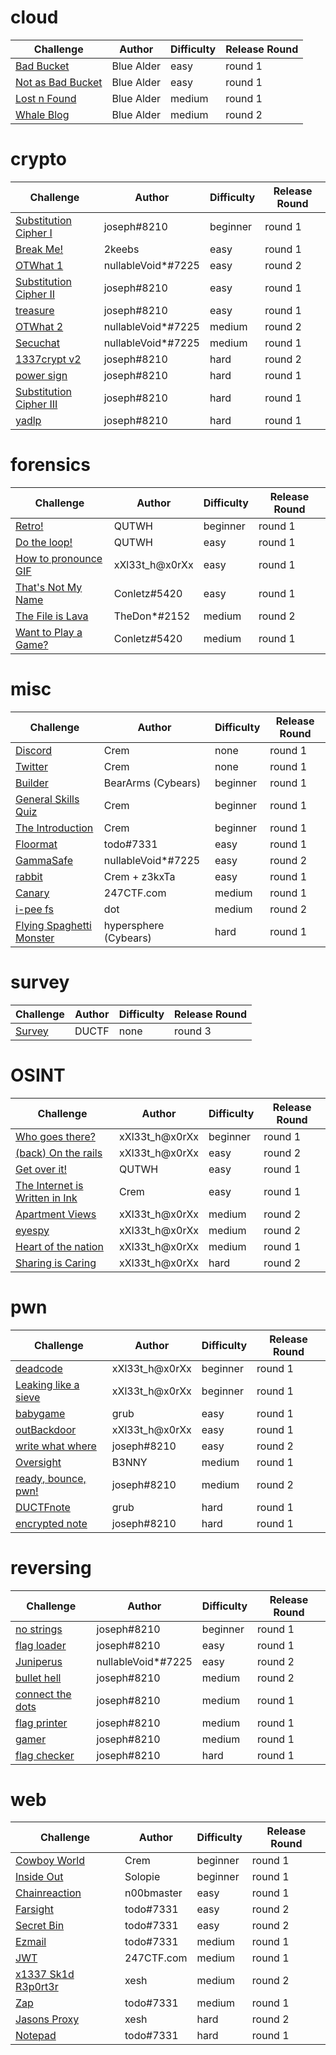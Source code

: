 # cloud
|                  Challenge                  |   Author   | Difficulty | Release Round |
| ------------------------------------------- | ---------- | ---------- | ------------- |
| [Bad Bucket](./cloud/bad-bucket)            | Blue Alder | easy       | round 1       |
| [Not as Bad Bucket](./cloud/notasbadbucket) | Blue Alder | easy       | round 1       |
| [Lost n Found](./cloud/lost-n-found)        | Blue Alder | medium     | round 1       |
| [Whale Blog](./cloud/whale_blog)            | Blue Alder | medium     | round 2       |

# crypto
|                          Challenge                          |       Author       | Difficulty | Release Round |
| ----------------------------------------------------------- | ------------------ | ---------- | ------------- |
| [Substitution Cipher I](./crypto/substitution-cipher-i)     | joseph#8210        | beginner   | round 1       |
| [Break Me!](./crypto/aes-ecb)                               | 2keebs             | easy       | round 1       |
| [OTWhat 1](./crypto/otwhat-1)                               | nullableVoid*#7225 | easy       | round 2       |
| [Substitution Cipher II](./crypto/substitution-cipher-ii)   | joseph#8210        | easy       | round 1       |
| [treasure](./crypto/treasure)                               | joseph#8210        | easy       | round 1       |
| [OTWhat 2](./crypto/otwhat-2)                               | nullableVoid*#7225 | medium     | round 2       |
| [Secuchat](./crypto/secuchat)                               | nullableVoid*#7225 | medium     | round 1       |
| [1337crypt v2](./crypto/1337crypt-v2)                       | joseph#8210        | hard       | round 2       |
| [power sign](./crypto/power-sign)                           | joseph#8210        | hard       | round 1       |
| [Substitution Cipher III](./crypto/substitution-cipher-iii) | joseph#8210        | hard       | round 1       |
| [yadlp](./crypto/yadlp)                                     | joseph#8210        | hard       | round 1       |

# forensics
|                          Challenge                          |     Author     | Difficulty | Release Round |
| ----------------------------------------------------------- | -------------- | ---------- | ------------- |
| [Retro!](./forensics/retro)                                 | QUTWH          | beginner   | round 1       |
| [Do the loop!](./forensics/do_the_loop)                     | QUTWH          | easy       | round 1       |
| [How to pronounce GIF](./forensics/how-to-pronounce-gif)    | xXl33t_h@x0rXx | easy       | round 1       |
| [That's Not My Name](./forensics/Thats_Not_My_Name)         | Conletz#5420   | easy       | round 1       |
| [The File is Lava](./forensics/The_File_Is_Lava)            | TheDon*#2152   | medium     | round 2       |
| [Want to Play a Game?](./forensics/WouldYouLikeToPlayAGame) | Conletz#5420   | medium     | round 1       |

# misc
|                          Challenge                          |        Author         | Difficulty | Release Round |
| ----------------------------------------------------------- | --------------------- | ---------- | ------------- |
| [Discord](./misc/discord)                                   | Crem                  | none       | round 1       |
| [Twitter](./misc/twitter)                                   | Crem                  | none       | round 1       |
| [Builder](./misc/builder)                                   | BearArms (Cybears)    | beginner   | round 1       |
| [General Skills Quiz](./misc/general_skills_quiz)           | Crem                  | beginner   | round 1       |
| [The Introduction](./misc/the_introduction)                 | Crem                  | beginner   | round 1       |
| [Floormat](./misc/floormat)                                 | todo#7331             | easy       | round 1       |
| [GammaSafe](./misc/gammasafe)                               | nullableVoid*#7225    | easy       | round 2       |
| [rabbit](./misc/rabbit)                                     | Crem + z3kxTa         | easy       | round 1       |
| [Canary](./misc/canary)                                     | 247CTF.com            | medium     | round 1       |
| [i-pee fs](./misc/i_pee_fs)                                 | dot                   | medium     | round 2       |
| [Flying Spaghetti Monster](./misc/flying-spaghetti-monster) | hypersphere (Cybears) | hard       | round 1       |

# survey
|        Challenge        | Author | Difficulty | Release Round |
| ----------------------- | ------ | ---------- | ------------- |
| [Survey](./misc/survey) | DUCTF  | none       | round 3       |

# OSINT
|                                Challenge                                 |     Author     | Difficulty | Release Round |
| ------------------------------------------------------------------------ | -------------- | ---------- | ------------- |
| [Who goes there?](./osint/Who-goes-there)                                | xXl33t_h@x0rXx | beginner   | round 1       |
| [(back) On the rails](./osint/(back)-On-the-rails)                       | xXl33t_h@x0rXx | easy       | round 2       |
| [Get over it!](./osint/get-over-it)                                      | QUTWH          | easy       | round 1       |
| [The Internet is Written in Ink](./osint/the_internet_is_written_in_ink) | Crem           | easy       | round 1       |
| [Apartment Views](./osint/Apartment-views)                               | xXl33t_h@x0rXx | medium     | round 2       |
| [eyespy](./osint/eyespy)                                                 | xXl33t_h@x0rXx | medium     | round 2       |
| [Heart of the nation](./osint/Heart-of-the-nation)                       | xXl33t_h@x0rXx | medium     | round 1       |
| [Sharing is Caring](./osint/sharing_is_caring)                           | xXl33t_h@x0rXx | hard       | round 2       |

# pwn
|                     Challenge                      |     Author     | Difficulty | Release Round |
| -------------------------------------------------- | -------------- | ---------- | ------------- |
| [deadcode](./pwn/deadcode)                         | xXl33t_h@x0rXx | beginner   | round 1       |
| [Leaking like a sieve](./pwn/leaking-like-a-sieve) | xXl33t_h@x0rXx | beginner   | round 1       |
| [babygame](./pwn/babygame)                         | grub           | easy       | round 1       |
| [outBackdoor](./pwn/out-backdoor)                  | xXl33t_h@x0rXx | easy       | round 1       |
| [write what where](./pwn/write-what-where)         | joseph#8210    | easy       | round 2       |
| [Oversight](./pwn/oversight)                       | B3NNY          | medium     | round 1       |
| [ready, bounce, pwn!](./pwn/ready-bounce-pwn)      | joseph#8210    | medium     | round 2       |
| [DUCTFnote](./pwn/ductfnote)                       | grub           | hard       | round 1       |
| [encrypted note](./pwn/encrypted-note)             | joseph#8210    | hard       | round 1       |

# reversing
|                 Challenge                  |       Author       | Difficulty | Release Round |
| ------------------------------------------ | ------------------ | ---------- | ------------- |
| [no strings](./rev/no-strings)             | joseph#8210        | beginner   | round 1       |
| [flag loader](./rev/flag-loader)           | joseph#8210        | easy       | round 1       |
| [Juniperus](./rev/juniperus)               | nullableVoid*#7225 | easy       | round 2       |
| [bullet hell](./rev/bullet-hell)           | joseph#8210        | medium     | round 2       |
| [connect the dots](./rev/connect-the-dots) | joseph#8210        | medium     | round 1       |
| [flag printer](./rev/flag-printer)         | joseph#8210        | medium     | round 1       |
| [gamer](./rev/gamer)                       | joseph#8210        | medium     | round 1       |
| [flag checker](./rev/flag-checker)         | joseph#8210        | hard       | round 1       |

# web
|                    Challenge                     |   Author   | Difficulty | Release Round |
| ------------------------------------------------ | ---------- | ---------- | ------------- |
| [Cowboy World](./web/cowboy_world)               | Crem       | beginner   | round 1       |
| [Inside Out](./web/inside-out)                   | Solopie    | beginner   | round 1       |
| [Chainreaction](./web/chainreaction)             | n00bmaster | easy       | round 1       |
| [Farsight](./web/farsight)                       | todo#7331  | easy       | round 2       |
| [Secret Bin](./web/secret_bin)                   | todo#7331  | easy       | round 2       |
| [Ezmail](./web/ezmail)                           | todo#7331  | medium     | round 1       |
| [JWT](./web/jwt)                                 | 247CTF.com | medium     | round 1       |
| [x1337 Sk1d R3p0rt3r](./web/x1337_sk1d_r3p0rt3r) | xesh       | medium     | round 2       |
| [Zap](./web/zap)                                 | todo#7331  | medium     | round 1       |
| [Jasons Proxy](./web/jasons_proxy)               | xesh       | hard       | round 2       |
| [Notepad](./web/notepad)                         | todo#7331  | hard       | round 1       |

